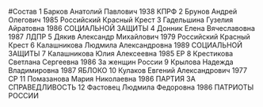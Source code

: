 #Состав
1 Барков Анатолий Павлович 1938 КПРФ
2 Брунов Андрей Олегович 1985 Российский Красный Крест
3 Гадельшина Гузелия Айратовна 1986 СОЦИАЛЬНОЙ ЗАЩИТЫ
4 Донник Елена Вячеславовна 1987 ЛДПР
5 Дякив Александр Михайлович 1979 Российский Красный Крест
6 Калашникова Людмила Александровна 1989 СОЦИАЛЬНОЙ ЗАЩИТЫ
7 Калашникова Юлия Алексеевна 1985 ЕР
8 Крестикова Светлана Сергеевна 1986 За женщин России
9 Крылова Надежда Владимировна 1987 ЯБЛОКО
10 Кулаков Евгений Александрович 1977 СР
11 Помазанова Мария Николаевна 1986 ПАРТИЯ ЗА СПРАВЕДЛИВОСТЬ
12 Фастовец Людмила Федоровна 1986 ПАТРИОТЫ РОССИИ
